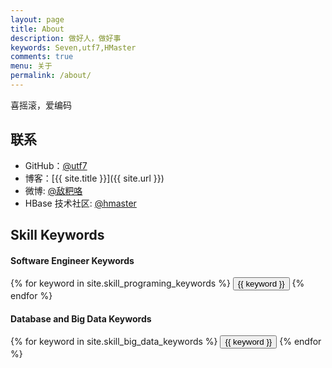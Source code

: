 ```yaml
---
layout: page
title: About
description: 做好人，做好事
keywords: Seven,utf7,HMaster
comments: true
menu: 关于
permalink: /about/
---
```


喜摇滚，爱编码

## 联系

* GitHub：[@utf7](https://github.com/utf7)
* 博客：[{{ site.title }}]({{ site.url }})
* 微博: [@敌粑咯](http://weibo.com/chenyechao)
* HBase 技术社区: [@hmaster](http://hbase-help.com/?/people/hmaster)


## Skill Keywords

#### Software Engineer Keywords
<div class="btn-inline">
    {% for keyword in site.skill_programing_keywords %}
    <button class="btn btn-outline" type="button">{{ keyword }}</button>
    {% endfor %}
</div>

#### Database and Big Data Keywords
<div class="btn-inline">
    {% for keyword in site.skill_big_data_keywords %}
    <button class="btn btn-outline" type="button">{{ keyword }}</button>
    {% endfor %}
</div>